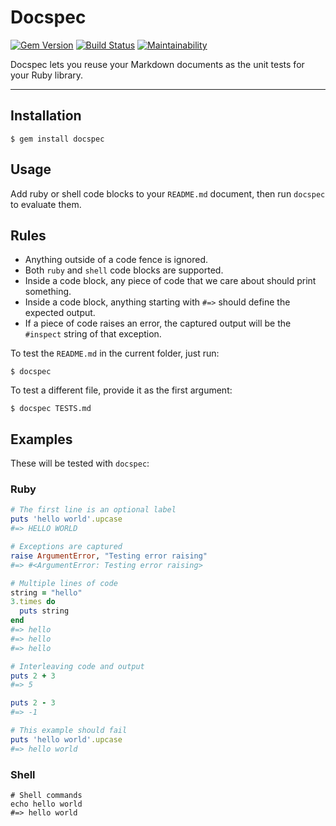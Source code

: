 Docspec
==================================================

[![Gem Version](https://badge.fury.io/rb/docspec.svg)](https://badge.fury.io/rb/docspec)
[![Build Status](https://travis-ci.com/DannyBen/docspec.svg?branch=master)](https://travis-ci.com/DannyBen/docspec)
[![Maintainability](https://api.codeclimate.com/v1/badges/e0c15c1f33fa4aa45f70/maintainability)](https://codeclimate.com/github/DannyBen/docspec/maintainability)

Docspec lets you reuse your Markdown documents as the unit tests for your
Ruby library.

---


Installation
--------------------------------------------------

    $ gem install docspec


Usage
--------------------------------------------------

Add ruby or shell code blocks to your `README.md` document, then run 
`docspec` to evaluate them.


Rules
--------------------------------------------------

- Anything outside of a code fence is ignored.
- Both `ruby` and `shell` code blocks are supported.
- Inside a code block, any piece of code that we care about should print
  something.
- Inside a code block, anything starting with `#=>` should define the 
  expected output.
- If a piece of code raises an error, the captured output will be the 
  `#inspect` string of that exception.

To test the `README.md` in the current folder, just run:

    $ docspec

To test a different file, provide it as the first argument:

    $ docspec TESTS.md


Examples
--------------------------------------------------

These will be tested with `docspec`:

### Ruby

```ruby
# The first line is an optional label
puts 'hello world'.upcase
#=> HELLO WORLD
```

```ruby
# Exceptions are captured
raise ArgumentError, "Testing error raising"
#=> #<ArgumentError: Testing error raising>
```

```ruby
# Multiple lines of code
string = "hello"
3.times do 
  puts string
end
#=> hello
#=> hello
#=> hello
```

```ruby
# Interleaving code and output 
puts 2 + 3
#=> 5

puts 2 - 3
#=> -1
```

```ruby
# This example should fail
puts 'hello world'.upcase
#=> hello world
```

### Shell

```shell
# Shell commands
echo hello world
#=> hello world
```
